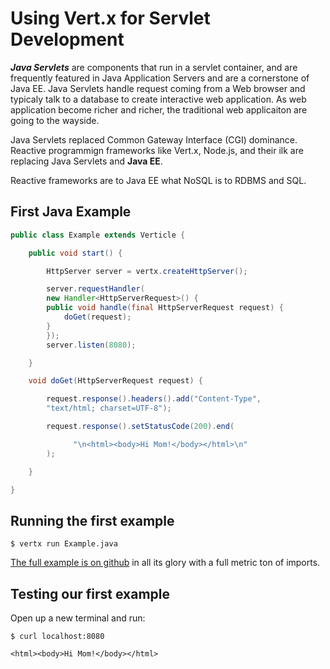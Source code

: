 # Using Vert.x for Servlet Development

***Java Servlets*** are components that run in a servlet container, and are frequently featured in Java Application Servers and are a cornerstone of Java EE. Java Servlets handle request coming from a Web browser and typicaly talk to a database to create interactive web application. As web application become richer and richer, the traditional web applicaiton are going to the wayside.

Java Servlets replaced Common Gateway Interface (CGI) dominance. Reactive programmign frameworks like Vert.x, Node.js, and their ilk are replacing Java Servlets and **Java EE**.

Reactive frameworks are to Java EE what NoSQL is to RDBMS and SQL.

## First Java Example


```java
public class Example extends Verticle {

    public void start() {

        HttpServer server = vertx.createHttpServer();

        server.requestHandler(
        new Handler<HttpServerRequest>() {
		public void handle(final HttpServerRequest request) {
			doGet(request);
		}
	    });
        server.listen(8080);

    }

    void doGet(HttpServerRequest request) {

        request.response().headers().add("Content-Type",
        "text/html; charset=UTF-8");

	    request.response().setStatusCode(200).end(

              "\n<html><body>Hi Mom!</body></html>\n"
        );

    }

}
```

## Running the first example

```
$ vertx run Example.java
```

[The full example is on github](./Example.java) in all its glory with a full metric ton of imports.


## Testing our first example

Open up a new terminal and run:

```
$ curl localhost:8080

<html><body>Hi Mom!</body></html>

```


